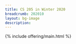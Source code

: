 ```yaml
---
title: CS 205 in Winter 2020
breadcrumb: 202010
layout: bg-image
description:
---
```


{% include offering/main.html %}
